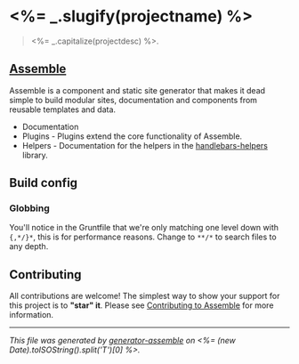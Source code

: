 # <%= _.slugify(projectname) %>

> <%= _.capitalize(projectdesc) %>.

## [Assemble](http://assemble.io/)

Assemble is a component and static site generator that makes it dead simple to build modular sites, documentation and components from reusable templates and data.

* Documentation
* Plugins - Plugins extend the core functionality of Assemble.
* Helpers - Documentation for the helpers in the [handlebars-helpers](http://github.com/assemble/handlebars-helpers) library.


## Build config

### Globbing

You'll notice in the Gruntfile that we're only matching one level down with `{,*/}*`, this is for performance reasons. Change to `**/*` to search files to any depth.


## Contributing
All contributions are welcome! The simplest way to show your support for this project is to **"star" it**. Please see [Contributing to Assemble](http://assemble.io/contributing) for more information.

***

_This file was generated by [generator-assemble](https://github.com/assemble/generator-assemble) on <%= (new Date).toISOString().split('T')[0] %>._